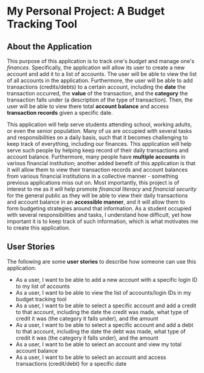 # My Personal Project: A Budget Tracking Tool

## About the Application
This purpose of this application is to track one's *budget* and manage one's *finances*. Specifically, the application 
will allow its user to create a new account and add it to a list of accounts. The user will be able to view the list of 
all accounts in the application. Furthermore, the user will be able to add transactions (credits/debts) to a certain 
account, including the **date** the transaction occurred, the **value** of the transaction, and the **category** the 
transaction falls under (a description of the type of transaction). Then, the user will be able to view there total 
**account balance** and access **transaction records** given a specific date.

This application will help serve students attending school, working adults, or even the senior population. Many of us 
are occupied with several tasks and responsibilities on a daily basis, such that it becomes challenging to keep track of
everything, including our finances. This application will help serve such people by helping keep record of their daily 
transactions and account balance. Furthermore, many people have **multiple accounts** in various financial institution; 
another added benefit of this application is that it will allow them to view their transaction records and account 
balances from various financial institutions in a collective manner - something previous applications miss out on. Most 
importantly, this project is of interest to me as it will help promote *financial literacy* and *financial security* for
the general public as they will be able to view their daily transactions and account balance in an **accessible 
manner**, and it will allow them to form budgeting strategies around that information. As a student occupied with 
several responsibilities and tasks, I understand how difficult, yet how important it is to keep track of such 
information, which is what motivates me to create this application.

## User Stories
The following are some **user stories** to describe how someone can use this application:

- As a user, I want to be able to add a new account with a specific login ID to my list of accounts
- As a user, I want to be able to view the list of accounts/login IDs in my budget tracking tool
- As a user, I want to be able to select a specific account and add a credit to that account, including the date the
  credit was made, what type of credit it was (the category it falls under), and the amount
- As a user, I want to be able to select a specific account and add a debt to that account, including the date the debt
  was made, what type of credit it was (the category it falls under), and the amount
- As a user, I want to be able to select an account and view my total account balance
- As a user, I want to be able to select an account and access transactions (credit/debt) for a specific date